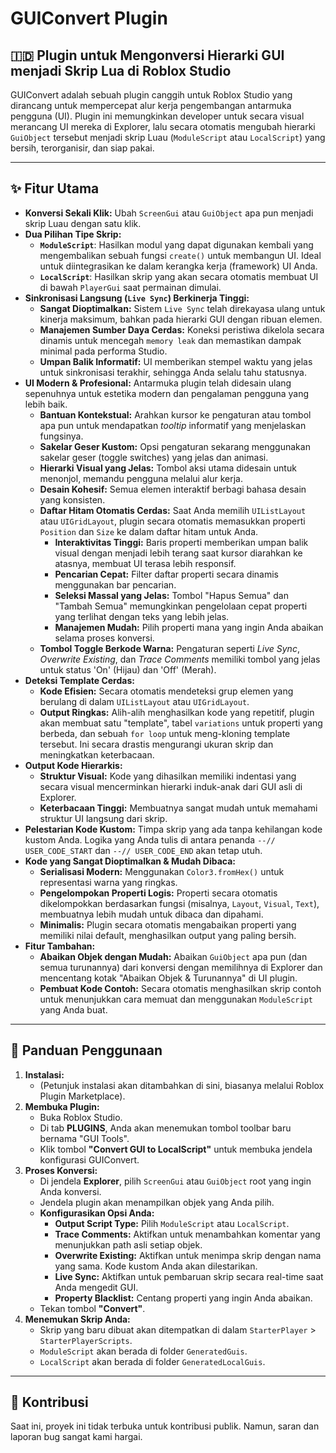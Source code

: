# GUIConvert Plugin

## 🇮🇩 Plugin untuk Mengonversi Hierarki GUI menjadi Skrip Lua di Roblox Studio

GUIConvert adalah sebuah plugin canggih untuk Roblox Studio yang dirancang untuk mempercepat alur kerja pengembangan antarmuka pengguna (UI). Plugin ini memungkinkan developer untuk secara visual merancang UI mereka di Explorer, lalu secara otomatis mengubah hierarki `GuiObject` tersebut menjadi skrip Luau (`ModuleScript` atau `LocalScript`) yang bersih, terorganisir, dan siap pakai.

---

## ✨ Fitur Utama

- **Konversi Sekali Klik:** Ubah `ScreenGui` atau `GuiObject` apa pun menjadi skrip Luau dengan satu klik.
- **Dua Pilihan Tipe Skrip:**
  - **`ModuleScript`**: Hasilkan modul yang dapat digunakan kembali yang mengembalikan sebuah fungsi `create()` untuk membangun UI. Ideal untuk diintegrasikan ke dalam kerangka kerja (framework) UI Anda.
  - **`LocalScript`**: Hasilkan skrip yang akan secara otomatis membuat UI di bawah `PlayerGui` saat permainan dimulai.
- **Sinkronisasi Langsung (`Live Sync`) Berkinerja Tinggi:**
  - **Sangat Dioptimalkan:** Sistem `Live Sync` telah direkayasa ulang untuk kinerja maksimum, bahkan pada hierarki GUI dengan ribuan elemen.
  - **Manajemen Sumber Daya Cerdas:** Koneksi peristiwa dikelola secara dinamis untuk mencegah `memory leak` dan memastikan dampak minimal pada performa Studio.
  - **Umpan Balik Informatif:** UI memberikan stempel waktu yang jelas untuk sinkronisasi terakhir, sehingga Anda selalu tahu statusnya.
- **UI Modern & Profesional:** Antarmuka plugin telah didesain ulang sepenuhnya untuk estetika modern dan pengalaman pengguna yang lebih baik.
  - **Bantuan Kontekstual:** Arahkan kursor ke pengaturan atau tombol apa pun untuk mendapatkan *tooltip* informatif yang menjelaskan fungsinya.
  - **Sakelar Geser Kustom:** Opsi pengaturan sekarang menggunakan sakelar geser (toggle switches) yang jelas dan animasi.
  - **Hierarki Visual yang Jelas:** Tombol aksi utama didesain untuk menonjol, memandu pengguna melalui alur kerja.
  - **Desain Kohesif:** Semua elemen interaktif berbagi bahasa desain yang konsisten.
  - **Daftar Hitam Otomatis Cerdas:** Saat Anda memilih `UIListLayout` atau `UIGridLayout`, plugin secara otomatis memasukkan properti `Position` dan `Size` ke dalam daftar hitam untuk Anda.
    - **Interaktivitas Tinggi:** Baris properti memberikan umpan balik visual dengan menjadi lebih terang saat kursor diarahkan ke atasnya, membuat UI terasa lebih responsif.
    - **Pencarian Cepat:** Filter daftar properti secara dinamis menggunakan bar pencarian.
    - **Seleksi Massal yang Jelas:** Tombol "Hapus Semua" dan "Tambah Semua" memungkinkan pengelolaan cepat properti yang terlihat dengan teks yang lebih jelas.
    - **Manajemen Mudah:** Pilih properti mana yang ingin Anda abaikan selama proses konversi.
  - **Tombol Toggle Berkode Warna:** Pengaturan seperti *Live Sync*, *Overwrite Existing*, dan *Trace Comments* memiliki tombol yang jelas untuk status 'On' (Hijau) dan 'Off' (Merah).
- **Deteksi Template Cerdas:**
  - **Kode Efisien:** Secara otomatis mendeteksi grup elemen yang berulang di dalam `UIListLayout` atau `UIGridLayout`.
  - **Output Ringkas:** Alih-alih menghasilkan kode yang repetitif, plugin akan membuat satu "template", tabel `variations` untuk properti yang berbeda, dan sebuah `for loop` untuk meng-kloning template tersebut. Ini secara drastis mengurangi ukuran skrip dan meningkatkan keterbacaan.
- **Output Kode Hierarkis:**
  - **Struktur Visual:** Kode yang dihasilkan memiliki indentasi yang secara visual mencerminkan hierarki induk-anak dari GUI asli di Explorer.
  - **Keterbacaan Tinggi:** Membuatnya sangat mudah untuk memahami struktur UI langsung dari skrip.
- **Pelestarian Kode Kustom:** Timpa skrip yang ada tanpa kehilangan kode kustom Anda. Logika yang Anda tulis di antara penanda `--// USER_CODE_START` dan `--// USER_CODE_END` akan tetap utuh.
- **Kode yang Sangat Dioptimalkan & Mudah Dibaca:**
  - **Serialisasi Modern:** Menggunakan `Color3.fromHex()` untuk representasi warna yang ringkas.
  - **Pengelompokan Properti Logis:** Properti secara otomatis dikelompokkan berdasarkan fungsi (misalnya, `Layout`, `Visual`, `Text`), membuatnya lebih mudah untuk dibaca dan dipahami.
  - **Minimalis:** Plugin secara otomatis mengabaikan properti yang memiliki nilai default, menghasilkan output yang paling bersih.
- **Fitur Tambahan:**
  - **Abaikan Objek dengan Mudah:** Abaikan `GuiObject` apa pun (dan semua turunannya) dari konversi dengan memilihnya di Explorer dan mencentang kotak "Abaikan Objek & Turunannya" di UI plugin.
  - **Pembuat Kode Contoh:** Secara otomatis menghasilkan skrip contoh untuk menunjukkan cara memuat dan menggunakan `ModuleScript` yang Anda buat.

---

## 🚀 Panduan Penggunaan

1.  **Instalasi:**
    - (Petunjuk instalasi akan ditambahkan di sini, biasanya melalui Roblox Plugin Marketplace).
2.  **Membuka Plugin:**
    - Buka Roblox Studio.
    - Di tab **PLUGINS**, Anda akan menemukan tombol toolbar baru bernama "GUI Tools".
    - Klik tombol **"Convert GUI to LocalScript"** untuk membuka jendela konfigurasi GUIConvert.
3.  **Proses Konversi:**
    - Di jendela **Explorer**, pilih `ScreenGui` atau `GuiObject` root yang ingin Anda konversi.
    - Jendela plugin akan menampilkan objek yang Anda pilih.
    - **Konfigurasikan Opsi Anda:**
      - **Output Script Type:** Pilih `ModuleScript` atau `LocalScript`.
      - **Trace Comments:** Aktifkan untuk menambahkan komentar yang menunjukkan path asli setiap objek.
      - **Overwrite Existing:** Aktifkan untuk menimpa skrip dengan nama yang sama. Kode kustom Anda akan dilestarikan.
      - **Live Sync:** Aktifkan untuk pembaruan skrip secara real-time saat Anda mengedit GUI.
      - **Property Blacklist:** Centang properti yang ingin Anda abaikan.
    - Tekan tombol **"Convert"**.
4.  **Menemukan Skrip Anda:**
    - Skrip yang baru dibuat akan ditempatkan di dalam `StarterPlayer` > `StarterPlayerScripts`.
    - `ModuleScript` akan berada di folder `GeneratedGuis`.
    - `LocalScript` akan berada di folder `GeneratedLocalGuis`.

---
## 🤝 Kontribusi

Saat ini, proyek ini tidak terbuka untuk kontribusi publik. Namun, saran dan laporan bug sangat kami hargai.

